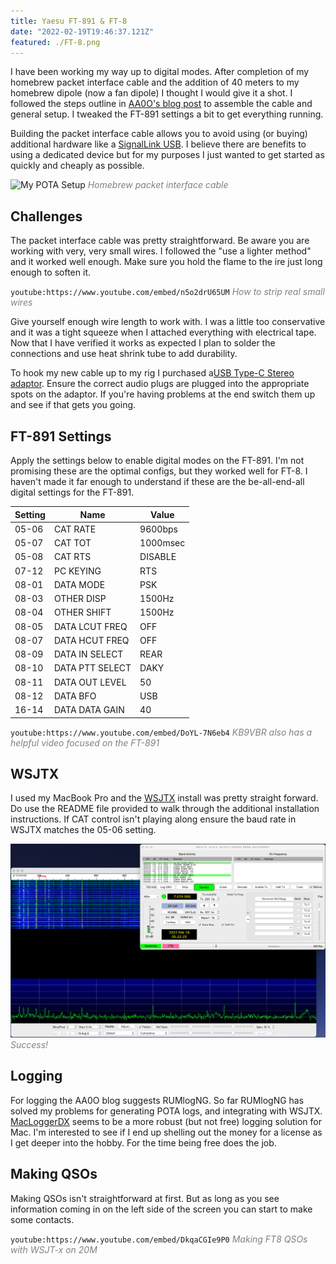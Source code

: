 ```yaml
---
title: Yaesu FT-891 & FT-8
date: "2022-02-19T19:46:37.121Z"
featured: ./FT-8.png
---
```

 
I have been working my way up to digital modes. After completion of my homebrew packet interface cable and the addition of 40 meters to my homebrew dipole (now a fan dipole) I thought I would give it a shot. I followed the steps outline in [AA0O's blog post](https://aa0o.radio/2019/04/13/yaesu-ft-891-ft8-usb-c-mac-ps-2-cable/) to assemble the cable and general setup. I tweaked the FT-891 settings a bit to get everything running. 

Building the packet interface cable allows you to avoid using (or buying) additional hardware like a [SignalLink USB](https://www.hamradio.com/detail.cfm?pid=H0-009906). I believe there are benefits to using a dedicated device but for my purposes I just wanted to get started as quickly and cheaply as possible. 

![My POTA Setup](./digital.png)
<span style="color:gray">*Homebrew packet interface cable*</span>

## Challenges
The packet interface cable was pretty straightforward. Be aware you are working with very, very small wires. I followed the "use a lighter method" and it worked well enough. Make sure you hold the flame to the ire just long enough to soften it. 

`youtube:https://www.youtube.com/embed/n5o2drU65UM`
<span style="color:gray">*How to strip real small wires*</span>

Give yourself enough wire length to work with. I was a little too conservative and it was a tight squeeze when I attached everything with electrical tape. Now that I have verified it works as expected I plan to solder the connections and use heat shrink tube to add durability. 

To hook my new cable up to my rig I purchased a[USB Type-C Stereo adaptor](https://www.amazon.com/dp/B071HJ98Q6?psc=1&ref=ppx_yo2_dt_b_product_details). Ensure the correct audio plugs are plugged into the appropriate spots on the adaptor. If you're having problems at the end switch them up and see if that gets you going.

## FT-891 Settings

Apply the settings below to enable digital modes on the FT-891. I'm not promising these are the optimal configs, but they worked well for FT-8. I haven't made it far enough to understand if these are the be-all-end-all digital settings for the FT-891.

| Setting | Name | Value |
|---|---|---|
| 05-06 | CAT RATE |  9600bps
| 05-07 | CAT TOT |  1000msec
| 05-08 | CAT RTS | DISABLE
| 07-12 | PC KEYING | RTS
| 08-01 | DATA MODE | PSK
| 08-03 | OTHER DISP | 1500Hz
| 08-04 | OTHER SHIFT | 1500Hz
| 08-05 | DATA LCUT FREQ | OFF
| 08-07 | DATA HCUT FREQ | OFF
| 08-09 | DATA IN SELECT | REAR
| 08-10 | DATA PTT SELECT | DAKY
| 08-11 | DATA OUT LEVEL | 50
| 08-12 | DATA BFO | USB
| 16-14 | DATA DATA GAIN | 40

`youtube:https://www.youtube.com/embed/DoYL-7N6eb4`
<span style="color:gray">*KB9VBR also has a helpful video focused on the FT-891*</span>


## WSJTX
I used my MacBook Pro and the [WSJTX](https://www.physics.princeton.edu/pulsar/k1jt/wsjtx.html) install was pretty straight forward. Do use the README file provided to walk through the additional installation instructions. If CAT control isn't playing along ensure the baud rate in WSJTX matches the 05-06 setting.


![K-1228](./FT-8.png)
<span style="color:gray">*Success!*</span>

## Logging
For logging the AA0O blog suggests RUMlogNG. So far RUMlogNG has solved my problems for generating POTA logs, and integrating with WSJTX. [MacLoggerDX](https://dogparksoftware.com/MacLoggerDX.html) seems to be a more robust (but not free) logging solution for Mac. I'm interested to see if I end up shelling out the money for a license as I get deeper into the hobby. For the time being free does the job.

## Making QSOs
Making QSOs isn't straightforward at first. But as long as you see information coming in on the left side of the screen you can start to make some contacts.

`youtube:https://www.youtube.com/embed/DkqaCGIe9P0`
<span style="color:gray">*Making FT8 QSOs with WSJT-x on 20M*</span>